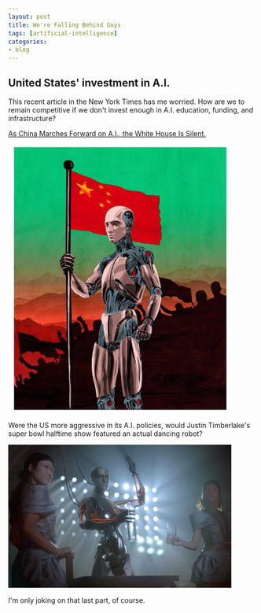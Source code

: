 ```yaml
---
layout: post
title: We're Falling Behind Guys
tags: [artificial-intelligence]
categories:
- blog
---
```


## United States' investment in A.I.

This recent article in the New York Times has me worried.
How are we to remain competitive if we don't invest enough in A.I. education, funding, and infrastructure?

[As China Marches Forward on A.I., the White House Is Silent.](https://www.nytimes.com/2018/02/12/technology/china-trump-artificial-intelligence.html?rref=collection%2Fsectioncollection%2Ftechnology&action=click&contentCollection=technology&region=rank&module=package&version=highlights&contentPlacement=1&pgtype=sectionfront)

<img src="/assets/images/nyt-thumb-ZachMeyer.jpg" alt="illustration by zach meyer" style="max-width: 90%">

Were the US more aggressive in its A.I. policies, would Justin Timberlake's super bowl halftime show featured an actual dancing robot?

<img src="/assets/images/justintimberlake-filthy.jpg" alt="robot from filthy" style="max-width: 90%">

I'm only joking on that last part, of course.
